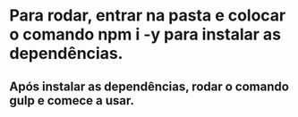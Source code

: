 # Para rodar, entrar na pasta e colocar o comando **npm i -y** para instalar as dependências.

## Após instalar as dependências, rodar o comando gulp e comece a usar.